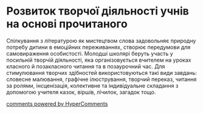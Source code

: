 <div id="hypercomments_widget" class="js-hypercomments-widget invisible"></div>

Розвиток творчої діяльності учнів на основі прочитаного
=============================================

Спілкування з літературою як мистецтвом слова задовольняє природну потребу дитини в емоційних переживаннях, створює передумови для самовираження особистості. Молодші школярі беруть участь у посильній творчій діяльності, яка організовується вчителем на уроках класного й позакласного читання та в позаурочний час. Для стимулювання творчих здібностей використовуються такі види завдань: словесне малювання, графічне ілюстрування, творчий переказ, читання за ролями, інсценізація, колективне та індивідуальне складання з допомогою учителя казок, віршів, лічилок, загадок тощо.


<div class="js-hypercomments-container">
<a href="http://hypercomments.com" class="hc-link" title="comments widget">comments powered by HyperComments</a>
</div>